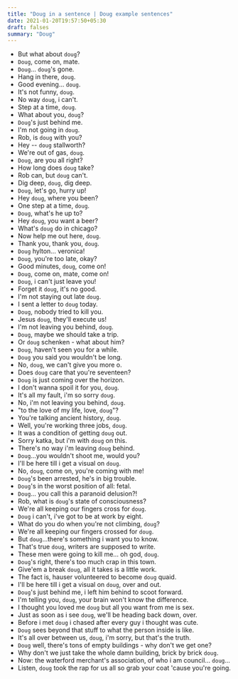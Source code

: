 ```yaml
---
title: "Doug in a sentence | Doug example sentences"
date: 2021-01-20T19:57:50+05:30
draft: falses
summary: "Doug"
---
```

- But what about `doug`?
- `Doug`, come on, mate.
- `Doug`... `doug`'s gone.
- Hang in there, `doug`.
- Good evening... `doug`.
- It's not funny, `doug`.
- No way `doug`, i can't.
- Step at a time, `doug`.
- What about you, `doug`?
- `Doug`'s just behind me.
- I'm not going in `doug`.
- Rob, is `doug` with you?
- Hey -- `doug` stallworth?
- We're out of gas, `doug`.
- `Doug`, are you all right?
- How long does `doug` take?
- Rob can, but `doug` can't.
- Dig deep, `doug`, dig deep.
- `Doug`, let's go, hurry up!
- Hey `doug`, where you been?
- One step at a time, `doug`.
- `Doug`, what's he up to?
- Hey `doug`, you want a beer?
- What's `doug` do in chicago?
- Now help me out here, `doug`.
- Thank you, thank you, `doug`.
- `Doug` hylton... veronica!
- `Doug`, you're too late, okay?
- Good minutes, `doug`, come on!
- `Doug`, come on, mate, come on!
- `Doug`, i can't just leave you!
- Forget it `doug`, it's no good.
- I'm not staying out late `doug`.
- I sent a letter to `doug` today.
- `Doug`, nobody tried to kill you.
- Jesus `doug`, they'll execute us!
- I'm not leaving you behind, `doug`.
- `Doug`, maybe we should take a trip.
- Or `doug` schenken - what about him?
- `Doug`, haven't seen you for a while.
- `Doug` you said you wouldn't be long.
- No, `doug`, we can't give you more o.
- Does `doug` care that you're seventeen?
- `Doug` is just coming over the horizon.
- I don't wanna spoil it for you, `doug`.
- It's all my fault, i'm so sorry `doug`.
- No, i'm not leaving you behind, `doug`.
- "to the love of my life, love, `doug`"?
- You're talking ancient history, `doug`.
- Well, you're working three jobs, `doug`.
- It was a condition of getting `doug` out.
- Sorry katka, but i'm with `doug` on this.
- There's no way i'm leaving `doug` behind.
- `Doug`...you wouldn't shoot me, would you?
- I'll be here till i get a visual on `doug`.
- No, `doug`, come on, you're coming with me!
- `Doug`'s been arrested, he's in big trouble.
- `Doug`'s in the worst position of all: fetal.
- `Doug`... you call this a paranoid delusion?!
- Rob, what is `doug`'s state of consciousness?
- We're all keeping our fingers cross for `doug`.
- `Doug` i can't, i've got to be at work by eight.
- What do you do when you're not climbing, `doug`?
- We're all keeping our fingers crossed for `doug`.
- But `doug`...there's something i want you to know.
- That's true `doug`, writers are supposed to write.
- These men were going to kill me... oh god, `doug`.
- `Doug`'s right, there's too much crap in this town.
- Give'em a break `doug`, all it takes is a little work.
- The fact is, hauser volunteered to become `doug` quaid.
- I'll be here till i get a visual on `doug`, over and out.
- `Doug`'s just behind me, i left him behind to scoot forward.
- I'm telling you, `doug`, your brain won't know the difference.
- I thought you loved me `doug` but all you want from me is sex.
- Just as soon as i see `doug`, we'll be heading back down, over.
- Before i met `doug` i chased after every guy i thought was cute.
- `Doug` sees beyond that stuff to what the person inside is like.
- It's all over between us, `doug`, i'm sorry, but that's the truth.
- `Doug` well, there's tons of empty buildings - why don't we get one?
- Why don't we just take the whole damn building, brick by brick `doug`.
- Now: the waterford merchant's association, of who i am council... `doug`...
- Listen, `doug` took the rap for us all so grab your coat 'cause you're going.
                 
